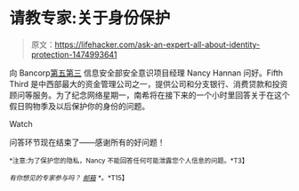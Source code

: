 # 请教专家:关于身份保护

> 原文：<https://lifehacker.com/ask-an-expert-all-about-identity-protection-1474993641>

向 Bancorp[第五第三](https://www.53.com/site) 信息安全部安全意识项目经理 Nancy Hannan 问好。Fifth Third 是中西部最大的资金管理公司之一，提供公司和分支银行、消费贷款和投资顾问等服务。为了纪念网络星期一，南希将在接下来的一个小时里回答关于在这个假日购物季及以后保护你的身份的问题。

Watch

问答环节现在结束了——感谢所有的好问题！

<small>*注意:为了保护您的隐私，Nancy 不能回答任何可能泄露您个人信息的问题。*T3】</small>

<small>*有你想见的专家参与吗？*</small> [<small>*邮箱*</small>](https://mail.google.com/mail/?view=cm&fs=1&tf=1&to=submissions@lifehacker.com) <small>*。*T15】</small>